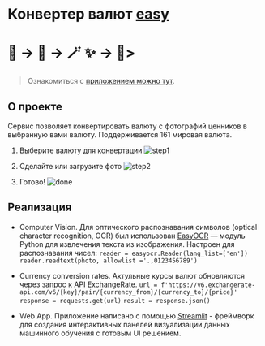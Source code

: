 # Конвертер валют [easy](https://currency--converter.streamlit.app/)
# 🧾 → 📸 → 🪄  ✨  →  💱> 

> Ознакомиться с [приложением можно тут](https://currency--converter.streamlit.app/).

## О проекте
Сервис позволяет конвертировать валюту с фотографий ценников в выбранную вами валюту. Поддерживается 161 мировая валюта.

 1. Выберите валюту для конвертации
 ![step1](https://i.imgur.com/vYS8u4z.png)
 
 2. Сделайте или загрузите фото
 ![step2](https://i.imgur.com/56epkYA.jpg)
 
 3. Готово! 
 ![done](https://i.imgur.com/7ygGojW.jpg)

## Реализация

 - Computer Vision. Для оптического распознавания символов (optical character recognition, OCR) был использован [EasyOCR](https://github.com/JaidedAI/EasyOCR) — модуль Python для извлечения текста из изображения. Настроен для распознавания чисел:
 `reader = easyocr.Reader(lang_list=['en'])`
 `reader.readtext(photo, allowlist ='.,0123456789')`
 - Currency conversion rates. Актульные курсы валют обновляются через запрос к API [ExchangeRate](https://www.exchangerate-api.com/).
`url = f'https://v6.exchangerate-api.com/v6/{key}/pair/{currency_from}/{currency_to}/{price}'`
`response = requests.get(url)`
`result = response.json()`

 - Web App. Приложение написано с помощью [Streamlit](https://streamlit.io/) - фреймворк для создания интерактивных панелей визуализации данных машинного обучения с готовым UI решением.